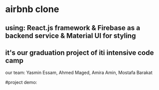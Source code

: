 # airbnb clone 
##  using:  React.js framework & Firebase as a backend service & Material UI for styling 
## it's our graduation project of iti intensive code camp 
our team: Yasmin Essam, Ahmed Maged, Amira Amin, Mostafa Barakat

#project demo: 
